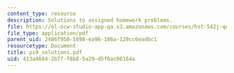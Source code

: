 ```yaml
---
content_type: resource
description: Solutions to assigned homework problems.
file: https://ol-ocw-studio-app-qa.s3.amazonaws.com/courses/hst-542j-quantitative-physiology-organ-transport-systems-spring-2004/413a46842b7ff6b85a29d5f6ac06164a_ps9_solutions.pdf
file_type: application/pdf
parent_uid: 2486f950-5898-ea96-186a-129cc6eadbc1
resourcetype: Document
title: ps9_solutions.pdf
uid: 413a4684-2b7f-f6b8-5a29-d5f6ac06164a
---
```

